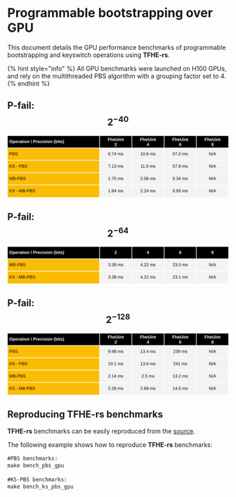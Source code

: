 # Programmable bootstrapping over GPU

This document details the GPU performance benchmarks of programmable bootstrapping and keyswitch operations using **TFHE-rs**.

{% hint style="info" %}
All GPU benchmarks were launched on H100 GPUs, and rely on the multithreaded PBS algorithm with a grouping factor set to 4.
{% endhint %}

## P-fail: $$2^{-40}$$

![](../../../_static/gpu_pbs_benchmark_tuniform_2m40.svg)

## P-fail: $$2^{-64}$$

![](../../../_static/gpu_pbs_benchmark_tuniform_2m64.svg)

## P-fail: $$2^{-128}$$

![](../../../_static/gpu_pbs_benchmark_tuniform_2m128.svg)

## Reproducing TFHE-rs benchmarks

**TFHE-rs** benchmarks can be easily reproduced from the [source](https://github.com/zama-ai/tfhe-rs).

The following example shows how to reproduce **TFHE-rs** benchmarks:

```shell
#PBS benchmarks:
make bench_pbs_gpu

#KS-PBS benchmarks:
make bench_ks_pbs_gpu
```
